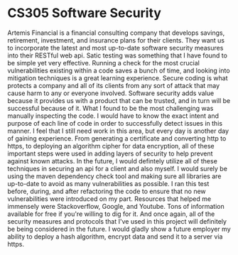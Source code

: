 # CS305 Software Security
  Artemis Financial is a financial consulting company that develops savings, retirement, investment, and insurance plans for their clients.  They want us to incorporate the latest and most up-to-date software security measures into their RESTful web api.  Satic testing was something that I have found to be simple yet very effective.  Running a check for the most crucial vulnerabilities existing within a code saves a bunch of time, and looking into mitigation techniques is a great learning experience.  Secure coding is what protects a company and all of its clients from any sort of attack that may cause harm to any or everyone involved.  Software security adds value because it provides us with a product that can be trusted, and in turn will be successful because of it.  What I found to be the most challenging was manually inspecting the code.  I would have to know the exact intent and purpose of each line of code in order to successfully detect issues in this manner.  I feel that I still need work in this area, but every day is another day of gaining experience. 
  From generating a certificate and converting http to https, to deploying an algorithm cipher for data encryption, all of these important steps were used in adding layers of security to help prevent against known attacks.  In the future, I would defintely utilize all of these techniques in securing an api for a client and also myself.  I would surely be using the maven dependency check tool and making sure all libraries are up-to-date to avoid as many vulnerabilities as possible.  I ran this test before, during, and after refactoring the code to ensure that no new vulnerabilities were introduced on my part.  Resources that helped me immensely were Stackoverflow, Google, and Youtube.  Tons of information available for free if you're willing to dig for it.  And once again, all of the security measures and protocols that I've used in this project will definitely be being considered in the future.  I would gladly show a future employer my ability to deploy a hash algorithm, encrypt data and send it to a server via https. 
